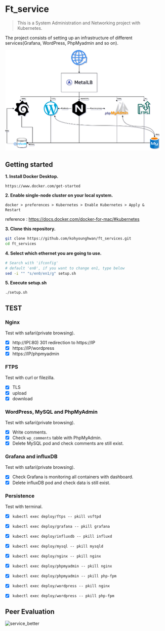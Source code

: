 # Ft_service

>  This is a System Administration and Networking project with Kubernetes.

The project consists of setting up an infrastructure of different services(Grafana, WordPress, PhpMyadmin and so on). 

![Project diagram](https://github.com/kohyounghwan/ft_services/blob/master/diagram.png?raw=true)

## Getting started
**1. Install Docker Desktop.**

	https://www.docker.com/get-started
	

**2. Enable single-node cluster on your local system.**

	docker > preferences > Kubernetes > Enable Kubernetes > Apply & Restart	

reference : https://docs.docker.com/docker-for-mac/#kubernetes

**3. Clone this repository.**

```sh
git clone https://github.com/kohyounghwan/ft_services.git
cd ft_services
```

**4. Select which ethernet you are going to use.**

```sh
# Search with 'ifconfig'
# default 'en0', if you want to change en1, type below
sed -i "" "s/en0/en1/g" setup.sh
```

**5. Execute setup.sh**

```sh
./setup.sh
```

## TEST
### Nginx
Test with safari(private browsing).
- [x] http://IP(:80) 301 redirection to https://IP
- [x] https://IP/wordpress 
- [x] https://IP/phpmyadmin

### FTPS
Test with curl or filezilla.
- [x] TLS
- [x] upload
- [x] download

### WordPress, MySQL and PhpMyAdmin
Test with safari(private browsing).
- [x] Write comments.
- [x] Check `wp_comments` table with PhpMyAdmin.
- [x] Delete MySQL pod and check comments are still exist.

### Grafana and influxDB
Test with safari(private browsing).
- [x] Check Grafana is monitoring all containers with dashboard.
- [x] Delete influxDB pod and check data is still exist.

### Persistence
Test with terminal.
- [x] `kubectl exec deploy/ftps -- pkill vsftpd`
- [x] `kubectl exec deploy/grafana -- pkill grafana`
- [x] `kubectl exec deploy/influxdb -- pkill influxd`
- [x] `kubectl exec deploy/mysql -- pkill mysqld`
- [x] `kubectl exec deploy/nginx -- pkill nginx`
- [x] `kubectl exec deploy/phpmyadmin -- pkill nginx`
- [x] `kubectl exec deploy/phpmyadmin -- pkill php-fpm`
- [x] `kubectl exec deploy/wordpress -- pkill nginx`
- [x] `kubectl exec deploy/wordpress -- pkill php-fpm`


## Peer Evaluation
![service_better](https://user-images.githubusercontent.com/59194905/116808502-1f9ef800-ab74-11eb-864f-dddf5dd308c6.png)
